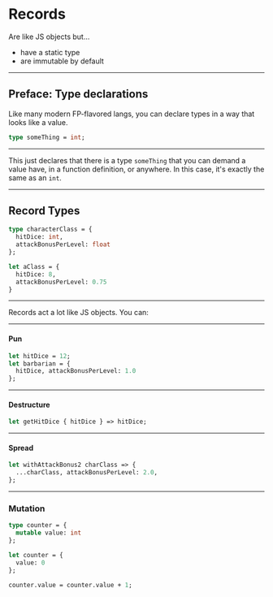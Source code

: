 # Records

Are like JS objects but...

* have a static type
* are immutable by default

---
## Preface: Type declarations

Like many modern FP-flavored langs, you can declare types in a way that looks like a value. 

```ocaml
type someThing = int;
```

---

This just declares that there is a type `someThing` that you can demand a value have, in a function definition, or anywhere. In this case, it's exactly the same as an `int`.

---

## Record Types
```ocaml
type characterClass = {
  hitDice: int,
  attackBonusPerLevel: float 
};

let aClass = {
  hitDice: 8,
  attackBonusPerLevel: 0.75
}
```

---

Records act a lot like JS objects. You can:

---

#### Pun
```ocaml
let hitDice = 12;
let barbarian = {
  hitDice, attackBonusPerLevel: 1.0
};
```

---

#### Destructure
```ocaml
let getHitDice { hitDice } => hitDice;
```

---

#### Spread
```ocaml
let withAttackBonus2 charClass => {
  ...charClass, attackBonusPerLevel: 2.0,
};
```

---

### Mutation
```ocaml
type counter = {
  mutable value: int
};

let counter = {
  value: 0
};

counter.value = counter.value + 1;
```